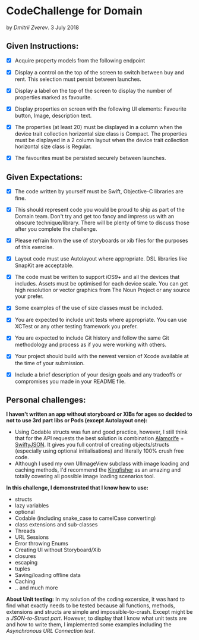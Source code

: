 # CodeChallenge for Domain
by _Dmitrii Zverev_. 3 July 2018

<h2>Given Instructions:</h2>

- [x] Acquire property models from the following endpoint

- [x] Display a control on the top of the screen to switch between buy and rent. This selection must persist between launches.

- [x] Display a label on the top of the screen to display the number of properties marked as favourite.

- [x] Display properties on screen with the following UI elements: Favourite button, Image, description text.

- [x] The properties (at least 20) must be displayed in a column when the device trait collection horizontal size class is Compact. The properties must be displayed in a 2 column layout when the device trait collection horizontal size class is Regular.

- [x] The favourites must be persisted securely between launches.


<h2>Given Expectations:</h2>

- [x] The code written by yourself must be Swift, Objective-C libraries are fine.

- [x] This should represent code you would be proud to ship as part of the Domain team. Don't try and get too fancy and impress us with an obscure technique/library. There will be plenty of time to discuss those after you complete the challenge.

- [x] Please refrain from the use of storyboards or xib files for the purposes of this exercise.

- [x] Layout code must use Autolayout where appropriate. DSL libraries like SnapKit are acceptable.

- [x] The code must be written to support iOS9+ and all the devices that includes. Assets must be optimised for each device scale. You can get high resolution or vector graphics from The Noun Project or any source your prefer.

- [x] Some examples of the use of size classes must be included.

- [x] You are expected to include unit tests where appropriate. You can use XCTest or any other testing framework you prefer.

- [x] You are expected to include Git history and follow the same Git methodology and process as if you were working with others.

- [x] Your project should build with the newest version of Xcode available at the time of your submission.

- [x] Include a brief description of your design goals and any tradeoffs or compromises you made in your README file.

<h2>Personal challenges:</h2>

**I haven't written an app without storyboard or XIBs for ages so decided to not to use 3rd part libs or Pods (except Autolayout one):** 

 * Using Codable structs was fun and good practice, however, I still think that for the API requests the best solution is combination [Alamorife](https://github.com/Alamofire/Alamofire)  + [SwiftyJSON](https://github.com/SwiftyJSON/SwiftyJSON). It gives you full control of creating objects/structs (especially using optional initialisations) and literally 100% crush free code.
 * Although I used my own UIImageView subclass with image loading and caching methods, I'd recommend the [Kingfisher](https://github.com/onevcat/Kingfisher) as an amazing and totally covering all possible image loading scenarios tool.
 
 **In this challenge, I demonstrated that I know how to use:**
 
- structs
- lazy variables
- optional 
- Codable (including snake_case to camelCase converting)
- class extensions and sub-classes
- Threads
- URL Sessions
- Error throwing Enums
- Creating UI without Storyboard/Xib
- closures
- escaping
- tuples 
- Saving/loading offline data
- Caching
- ..  and much more 

__About Unit testing:__
In my solution of the coding excersice, it was hard to find what exactly needs to be tested because all functions, methods, extensions and structs are simple and impossible-to-crash. Except might be a _JSON-to-Struct part_. However, to display that I know what unit tests are and how to write them, I implemented some examples including the _Asynchronous URL Connection test_.
